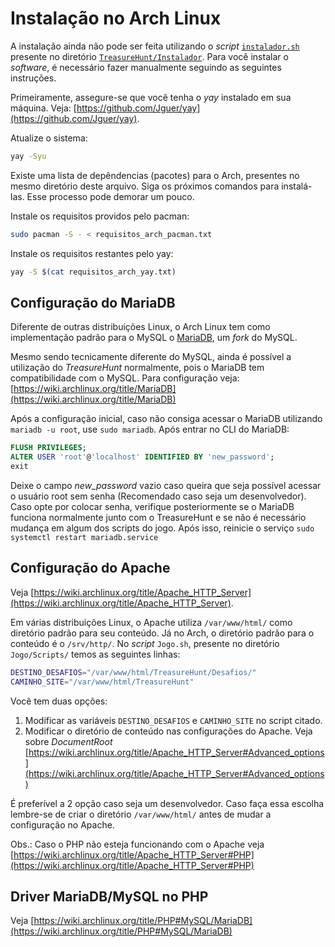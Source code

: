 # Instalação no Arch Linux

A instalação ainda não pode ser feita utilizando o _script_ [`instalador.sh`](../instalador.sh) presente no diretório [`TreasureHunt/Instalador`](..).
Para você instalar o _software_, é necessário fazer manualmente seguindo as seguintes instruções.

Primeiramente, assegure-se que você tenha o _yay_ instalado em sua máquina. Veja: [https://github.com/Jguer/yay](https://github.com/Jguer/yay).

Atualize o sistema:
```bash
yay -Syu
```

Existe uma lista de depêndencias (pacotes) para o Arch, presentes no mesmo diretório deste arquivo.
Siga os próximos comandos para instalá-las. Esse processo pode demorar um pouco.

Instale os requisitos providos pelo pacman:
```bash
sudo pacman -S - < requisitos_arch_pacman.txt
```

Instale os requisitos restantes pelo yay:
```bash
yay -S $(cat requisitos_arch_yay.txt)
```

## Configuração do MariaDB
Diferente de outras distribuições Linux, o Arch Linux tem como implementação
padrão para o MySQL o [MariaDB](https://en.wikipedia.org/wiki/MariaDB), um _fork_ do MySQL.

Mesmo sendo tecnicamente diferente do MySQL, ainda é possível a utilização do _TreasureHunt_ normalmente,
pois o MariaDB tem compatibilidade com o MySQL.
Para configuração veja: [https://wiki.archlinux.org/title/MariaDB](https://wiki.archlinux.org/title/MariaDB)

Após a configuração inicial, caso não consiga acessar o MariaDB utilizando `mariadb -u root`, use `sudo mariadb`.
Após entrar no CLI do MariaDB:
```sql
FLUSH PRIVILEGES;
ALTER USER 'root'@'localhost' IDENTIFIED BY 'new_password';
exit
```
Deixe o campo _new_password_ vazio caso queira que seja possível acessar o usuário root sem senha
(Recomendado caso seja um desenvolvedor).
Caso opte por colocar senha, verifique posteriormente se o MariaDB funciona normalmente junto com o TreasureHunt e
se não é necessário mudança em algum dos scripts do jogo.
Após isso, reinicie o serviço `sudo systemctl restart mariadb.service`

## Configuração do Apache
Veja [https://wiki.archlinux.org/title/Apache_HTTP_Server](https://wiki.archlinux.org/title/Apache_HTTP_Server).

Em várias distribuições Linux, o Apache utiliza `/var/www/html/` como diretório padrão para seu conteúdo.
Já no Arch, o diretório padrão para o conteúdo é o `/srv/http/`.
No _script_ `Jogo.sh`, presente no diretório `Jogo/Scripts/` temos as seguintes linhas:
```bash
DESTINO_DESAFIOS="/var/www/html/TreasureHunt/Desafios/"
CAMINHO_SITE="/var/www/html/TreasureHunt"
```
Você tem duas opções:
1. Modificar as variáveis `DESTINO_DESAFIOS` e `CAMINHO_SITE` no script citado.
2. Modificar o diretório de conteúdo nas configurações do Apache. Veja sobre _DocumentRoot_
[https://wiki.archlinux.org/title/Apache_HTTP_Server#Advanced_options](https://wiki.archlinux.org/title/Apache_HTTP_Server#Advanced_options)

É preferível a 2 opção caso seja um desenvolvedor. Caso faça essa escolha lembre-se de criar o diretório `/var/www/html/`
antes de mudar a configuração no Apache.

Obs.: Caso o PHP não esteja funcionando com o Apache veja
[https://wiki.archlinux.org/title/Apache_HTTP_Server#PHP](https://wiki.archlinux.org/title/Apache_HTTP_Server#PHP)

## Driver MariaDB/MySQL no PHP
Veja [https://wiki.archlinux.org/title/PHP#MySQL/MariaDB](https://wiki.archlinux.org/title/PHP#MySQL/MariaDB)
